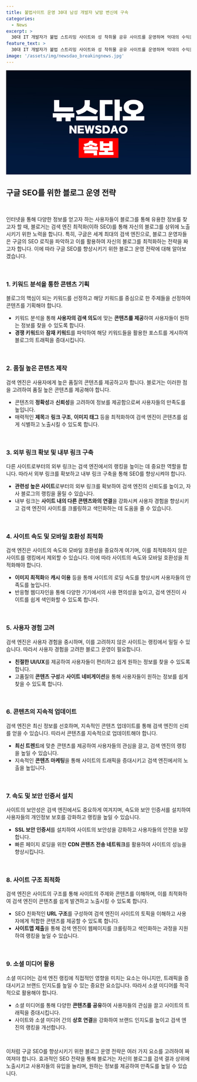 ```yaml
---
title: 불법사이트 운영 30대 남성 개발자 낮밤 변신에 구속
categories:
  - News
excerpt: >
  30대 IT 개발자가 불법 스트리밍 사이트와 성 착취물 공유 사이트를 운영하며 억대의 수익을 올린 혐의로 경찰에 구속되었습니다. A씨는 컴퓨터공학 전공으로 10년 이상 IT 업체에서 근무한 경력이 있으며, 태국과 한국을 오가며 사이트를 운영했습니다. A씨는 월 방문자 수 120만 명의 사이트들을 운영하며 1억 2천만 원 상당의 부당 이득을 챙겼으며, 경찰은 A씨의 범죄 소득을 추적하고 있습니다.
feature_text: >
  30대 IT 개발자가 불법 스트리밍 사이트와 성 착취물 공유 사이트를 운영하며 억대의 수익을 올린 혐의로 경찰에 구속되었습니다. A씨는 컴퓨터공학 전공으로 10년 이상 IT 업체에서 근무한 경력이 있으며, 태국과 한국을 오가며 사이트를 운영했습니다. A씨는 월 방문자 수 120만 명의 사이트들을 운영하며 1억 2천만 원 상당의 부당 이득을 챙겼으며, 경찰은 A씨의 범죄 소득을 추적하고 있습니다.
image: '/assets/img/newsdao_breakingnews.jpg'
---
```


<p><img src="/assets/img/newsdao_breakingnews.jpg" alt="pcversion 속보" /></p>

<h2 data-ke-size="size26">구글 SEO를 위한 블로그 운영 전략</h2>

<p data-ke-size="size16">&nbsp;</p>

<p>인터넷을 통해 다양한 정보를 얻고자 하는 사용자들이 블로그를 통해 유용한 정보를 찾고자 할 때, 블로거는 검색 엔진 최적화(이하 SEO)를 통해 자신의 블로그를 상위에 노출시키기 위한 노력을 합니다. 특히, 구글은 세계 최대의 검색 엔진으로, 블로그 운영자들은 구글의 SEO 로직을 파악하고 이를 활용하여 자신의 블로그를 최적화하는 전략을 짜고자 합니다. 이에 따라 구글 SEO를 향상시키기 위한 블로그 운영 전략에 대해 알아보겠습니다.</p>

<p data-ke-size="size16">&nbsp;</p>

<h3 data-ke-size="size24">1. 키워드 분석을 통한 콘텐츠 기획</h3>

<p data-ke-size="size16">블로그의 핵심이 되는 키워드를 선정하고 해당 키워드를 중심으로 한 주제들을 선정하여 콘텐츠를 기획해야 합니다.</p>

<ul>
  <li>키워드 분석을 통해 <b>사용자의 검색 의도</b>에 맞는 <b>콘텐츠를 제공</b>하여 사용자들이 원하는 정보를 찾을 수 있도록 합니다.</li>
  <li><b>경쟁 키워드</b>와 <b>잠재 키워드</b>를 파악하여 해당 키워드들을 활용한 포스트를 게시하여 블로그의 트래픽을 증대시킵니다.</li>
</ul>

<p data-ke-size="size16">&nbsp;</p>

<h3 data-ke-size="size24">2. 품질 높은 콘텐츠 제작</h3>

<p data-ke-size="size16">검색 엔진은 사용자에게 높은 품질의 콘텐츠를 제공하고자 합니다. 블로거는 이러한 점을 고려하여 품질 높은 콘텐츠를 제공해야 합니다.</p>

<ul>
  <li>콘텐츠의 <b>정확성</b>과 <b>신뢰성</b>을 고려하여 정보를 제공함으로써 사용자들의 만족도를 높입니다.</li>
  <li>매력적인 <b>제목</b>과 <b>링크 구조</b>, <b>이미지 태그</b> 등을 최적화하여 검색 엔진이 콘텐츠를 쉽게 식별하고 노출시킬 수 있도록 합니다.</li>
</ul>

<p data-ke-size="size16">&nbsp;</p>

<h3 data-ke-size="size24">3. 외부 링크 확보 및 내부 링크 구축</h3>

<p data-ke-size="size16">다른 사이트로부터의 외부 링크는 검색 엔진에서의 랭킹을 높이는 데 중요한 역할을 합니다. 따라서 외부 링크를 확보하고 내부 링크 구축을 통해 SEO를 향상시켜야 합니다.</p>

<ul>
  <li><b>관련성 높은 사이트</b>로부터의 외부 링크를 확보하여 검색 엔진의 신뢰도를 높이고, 자사 블로그의 랭킹을 올릴 수 있습니다.</li>
  <li>내부 링크는 <b>사이트 내의 다른 콘텐츠와의 연결</b>을 강화시켜 사용자 경험을 향상시키고 검색 엔진이 사이트를 크롤링하고 색인화하는 데 도움을 줄 수 있습니다.</li>
</ul>

<p data-ke-size="size16">&nbsp;</p>

<h3 data-ke-size="size24">4. 사이트 속도 및 모바일 호환성 최적화</h3>

<p data-ke-size="size16">검색 엔진은 사이트의 속도와 모바일 호환성을 중요하게 여기며, 이를 최적화하지 않은 사이트를 랭킹에서 제외할 수 있습니다. 이에 따라 사이트의 속도와 모바일 호환성을 최적화해야 합니다.</p>

<ul>
  <li><b>이미지 최적화</b>와 <b>캐시 이용</b> 등을 통해 사이트의 로딩 속도를 향상시켜 사용자들의 만족도를 높입니다.</li>
  <li>반응형 웹디자인을 통해 다양한 기기에서의 사용 편의성을 높이고, 검색 엔진이 사이트를 쉽게 색인화할 수 있도록 합니다.</li>
</ul>

<p data-ke-size="size16">&nbsp;</p>

<h3 data-ke-size="size24">5. 사용자 경험 고려</h3>

<p data-ke-size="size16">검색 엔진은 사용자 경험을 중시하며, 이를 고려하지 않은 사이트는 랭킹에서 밀릴 수 있습니다. 따라서 사용자 경험을 고려한 블로그 운영이 필요합니다.</p>

<ul>
  <li><b>친절한 UI/UX</b>를 제공하여 사용자들이 편리하고 쉽게 원하는 정보를 찾을 수 있도록 합니다.</li>
  <li>고품질의 <b>콘텐츠 구성</b>과 <b>사이트 네비게이션</b>을 통해 사용자들이 원하는 정보를 쉽게 찾을 수 있도록 합니다.</li>
</ul>

<p data-ke-size="size16">&nbsp;</p>

<h3 data-ke-size="size24">6. 콘텐츠의 지속적 업데이트</h3>

<p data-ke-size="size16">검색 엔진은 최신 정보를 선호하며, 지속적인 콘텐츠 업데이트를 통해 검색 엔진의 신뢰를 얻을 수 있습니다. 따라서 콘텐츠를 지속적으로 업데이트해야 합니다.</p>

<ul>
  <li><b>최신 트렌드</b>에 맞춘 콘텐츠를 제공하여 사용자들의 관심을 끌고, 검색 엔진의 랭킹을 높일 수 있습니다.</li>
  <li>지속적인 <b>콘텐츠 마케팅</b>을 통해 사이트의 트래픽을 증대시키고 검색 엔진에서의 노출을 높입니다.</li>
</ul>

<p data-ke-size="size16">&nbsp;</p>

<h3 data-ke-size="size24">7. 속도 및 보안 인증서 설치</h3>

<p data-ke-size="size16">사이트의 보안성은 검색 엔진에서도 중요하게 여겨지며, 속도와 보안 인증서를 설치하여 사용자들의 개인정보 보호를 강화하고 랭킹을 높일 수 있습니다.</p>

<ul>
  <li><b>SSL 보안 인증서</b>를 설치하여 사이트의 보안성을 강화하고 사용자들의 안전을 보장합니다.</li>
  <li>빠른 페이지 로딩을 위한 <b>CDN 콘텐츠 전송 네트워크</b>를 활용하여 사이트의 성능을 향상시킵니다.</li>
</ul>

<p data-ke-size="size16">&nbsp;</p>

<h3 data-ke-size="size24">8. 사이트 구조 최적화</h3>

<p data-ke-size="size16">검색 엔진은 사이트의 구조를 통해 사이트의 주제와 콘텐츠를 이해하며, 이를 최적화하여 검색 엔진이 콘텐츠를 쉽게 발견하고 노출시킬 수 있도록 합니다.</p>

<ul>
  <li>SEO 친화적인 <b>URL 구조</b>를 구성하여 검색 엔진이 사이트의 토픽을 이해하고 사용자에게 적합한 콘텐츠를 제공할 수 있도록 합니다.</li>
  <li><b>사이트맵 제출</b>을 통해 검색 엔진이 웹페이지를 크롤링하고 색인화하는 과정을 지원하여 랭킹을 높일 수 있습니다.</li>
</ul>

<p data-ke-size="size16">&nbsp;</p>

<h3 data-ke-size="size24">9. 소셜 미디어 활용</h3>

<p data-ke-size="size16">소셜 미디어는 검색 엔진 랭킹에 직접적인 영향을 미치는 요소는 아니지만, 트래픽을 증대시키고 브랜드 인지도를 높일 수 있는 중요한 요소입니다. 따라서 소셜 미디어를 적극적으로 활용해야 합니다.</p>

<ul>
  <li>소셜 미디어를 통해 다양한 <b>콘텐츠를 공유</b>하여 사용자들의 관심을 끌고 사이트의 트래픽을 증대시킵니다.</li>
  <li>사이트와 소셜 미디어 간의 <b>상호 연결</b>을 강화하여 브랜드 인지도를 높이고 검색 엔진의 랭킹을 개선합니다.</li>
</ul>

<p data-ke-size="size16">&nbsp;</p>

<p>이처럼 구글 SEO를 향상시키기 위한 블로그 운영 전략은 여러 가지 요소를 고려하여 짜여져야 합니다. 효과적인 SEO 전략을 통해 블로거는 자신의 블로그를 검색 결과 상위에 노출시키고 사용자들의 유입을 늘리며, 원하는 정보를 제공하여 만족도를 높일 수 있습니다.</p>

<p data-ke-size="size16">&nbsp;</p>

